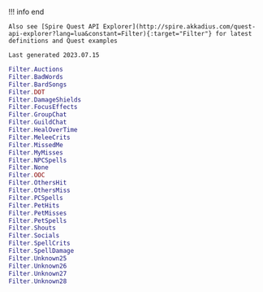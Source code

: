!!! info end

    Also see [Spire Quest API Explorer](http://spire.akkadius.com/quest-api-explorer?lang=lua&constant=Filter){:target="Filter"} for latest definitions and Quest examples

    Last generated 2023.07.15

``` lua
Filter.Auctions
Filter.BadWords
Filter.BardSongs
Filter.DOT
Filter.DamageShields
Filter.FocusEffects
Filter.GroupChat
Filter.GuildChat
Filter.HealOverTime
Filter.MeleeCrits
Filter.MissedMe
Filter.MyMisses
Filter.NPCSpells
Filter.None
Filter.OOC
Filter.OthersHit
Filter.OthersMiss
Filter.PCSpells
Filter.PetHits
Filter.PetMisses
Filter.PetSpells
Filter.Shouts
Filter.Socials
Filter.SpellCrits
Filter.SpellDamage
Filter.Unknown25
Filter.Unknown26
Filter.Unknown27
Filter.Unknown28

```
